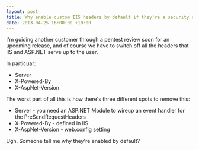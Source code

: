 ```yaml
---
layout: post
title: Why enable custom IIS headers by default if they're a security risk?
date: 2013-04-25 16:00:00 +10:00
---
```


I'm guiding another customer through a pentest review soon for an upcoming release, and of course we have to switch off all the headers that IIS and ASP.NET serve up to the user.

In particuar:

 - Server
 - X-Powered-By
 - X-AspNet-Version

The worst part of all this is how there's three different spots to remove this:

 - Server - you need an ASP.NET Module to wireup an event handler for the PreSendRequestHeaders 
 - X-Powered-By - defined in IIS
 - X-AspNet-Version - web.config setting

Ugh. Someone tell me why they're enabled by default?